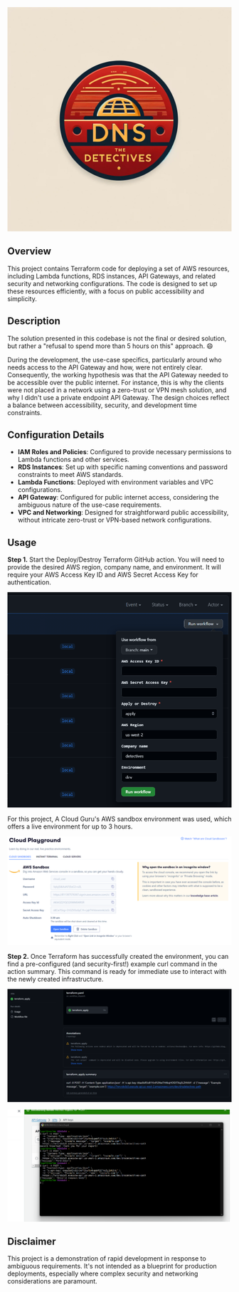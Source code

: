 ![Logo](images/logo.png)

## Overview

This project contains Terraform code for deploying a set of AWS resources, including Lambda functions, RDS instances, API Gateways, and related security and networking configurations. The code is designed to set up these resources efficiently, with a focus on public accessibility and simplicity.

## Description

The solution presented in this codebase is not the final or desired solution, but rather a "refusal to spend more than 5 hours on this" approach. 😄

During the development, the use-case specifics, particularly around who needs access to the API Gateway and how, were not entirely clear. Consequently, the working hypothesis was that the API Gateway needed to be accessible over the public internet. For instance, this is why the clients were not placed in a network using a zero-trust or VPN mesh solution, and why I didn't use a private endpoint API Gateway. The design choices reflect a balance between accessibility, security, and development time constraints.

## Configuration Details

- **IAM Roles and Policies**: Configured to provide necessary permissions to Lambda functions and other services.
- **RDS Instances**: Set up with specific naming conventions and password constraints to meet AWS standards.
- **Lambda Functions**: Deployed with environment variables and VPC configurations.
- **API Gateway**: Configured for public internet access, considering the ambiguous nature of the use-case requirements.
- **VPC and Networking**: Designed for straightforward public accessibility, without intricate zero-trust or VPN-based network configurations.

## Usage

**Step 1.** Start the Deploy/Destroy Terraform GitHub action. You will need to provide the desired AWS region, company name, and environment. It will require your AWS Access Key ID and AWS Secret Access Key for authentication.

![Usage Image](images/proof_1.png)

For this project, A Cloud Guru's AWS sandbox environment was used, which offers a live environment for up to 3 hours.

![Usage Image](images/proof_5.png)

**Step 2.** Once Terraform has successfully created the environment, you can find a pre-configured (and security-first!) example curl command in the action summary. This command is ready for immediate use to interact with the newly created infrastructure.

![Usage Image](images/proof_6.png)

![Usage Image](images/proof_4.png)


## Disclaimer

This project is a demonstration of rapid development in response to ambiguous requirements. It's not intended as a blueprint for production deployments, especially where complex security and networking considerations are paramount.
